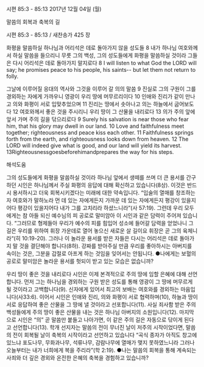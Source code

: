 시편 85:3 - 85:13 
2017년 12월 04일 (월)

말씀의 회복과 축복의 길



시편 85:3 - 85:13 / 새찬송가 425 장


화평을 말씀하실 하나님과 어리석은 데로 돌아가지 않을 성도들
8 내가 하나님 여호와께서 하실 말씀을 들으리니 무릇 그의 백성, 그의 성도들에게 화평을 말씀하실 것이라 그들은 다시 어리석은 데로 돌아가지 말지로다
8 I will listen to what God the LORD will say; he promises peace to his people, his saints-- but let them not return to folly.

그날에 이루어질 응대의 역사와 그것을 이루어 갈 의의 말씀
9 진실로 그의 구원이 그를 경외하는 자에게 가까우니 영광이 우리 땅에 머무르리이다 10 인애와 진리가 같이 만나고 의와 화평이 서로 입맞추었으며 11 진리는 땅에서 솟아나고 의는 하늘에서 굽어보도다 12 여호와께서 좋은 것을 주시리니 우리 땅이 그 산물을 내리로다 13 의가 주의 앞에 앞서 가며 주의 길을 닦으리로다
9 Surely his salvation is near those who fear him, that his glory may dwell in our land. 10 Love and faithfulness meet together; righteousness and peace kiss each other. 11 Faithfulness springs forth from the earth, and righteousness looks down from heaven. 12 The LORD will indeed give what is good, and our land will yield its harvest. 13Righteousnessgoesbeforehimandprepares the way for his steps.

해석도움





그의 성도들에게 화평을 말씀하실 것이라
하나님 앞에서 생떼를 쓰며 더 큰 용서를 간구하던 시인은 하나님께서 주실 화평의 응답에 대해 확신하고 있습니다(8상). 이것은 반드시 용서하시고 더욱 회복시키겠다는 미래에 대한 약속입니다. “입술의 열매를 창조하는 자 여호와가 말하노라 먼 데 있는 자에게든지 가까운 데 있는 자에게든지 평강이 있을지어다 평강이 있을지어다 내가 그를 고치리라 하셨느니라”(사 57:19). 그런데 우리 모두에게는 참 아들 되신 예수님의 피 공로로 말미암아 이 시인과 같은 담력이 주어져 있습니다. “그러므로 형제들아 우리가 예수의 피를 힘입어 성소에 들어갈 담력을 얻었나니 그 길은 우리를 위하여 휘장 가운데로 열어 놓으신 새로운 살 길이요 휘장은 곧 그의 육체니라“(히 10:19-20). 그러나 이 놀라운 용서를 받은 자들은 다시는 어리석은 데로 돌아가지 말 것을 결단해야 합니다(8하). 강짜를 받아주실 만큼 우리를 좋아하시는 아버지를 속이는 것은, 그분을 갑절로 아프게 하는 것임을 잊어서는 안됩니다.
●나에게는 보혈의 공로로 말미암은 놀라운 용서를 헛되이 받고 있는 모습은 없습니까?

우리 땅이 좋은 것을 내리로다
시인은 이제 본격적으로 주의 땅에 임할 은혜에 대해 선언합니다. 먼저 그는 하나님을 경외하는 구원 받은 성도를 통해 영광이 그 땅에 머무르게 될 것이라고 고백합니다(9). 신자에게 있어서 최고의 보배는 여호와를 경외하는 마음입니다(사33:6). 이어서 시인은 인애와 진리, 의와 화평이 서로 협력하며(10), 하늘과 땅이 서로 응답하여 좋은 산물을 그 땅에 낼 것이라고 선포합니다(11). 사실 죄사함 받은 주의 백성들에게 주의 땅이 좋은 산물을 내는 것은 하나님 아버지의 소원입니다(12). 마지막으로 시인은 “의” 곧 말씀만 붙들고 나아가면, 이 같은 주의 길은 자동으로 닦이게 된다고 선언합니다(13). 학개 선지자는 말씀의 전이 무너진 날이 저주의 시작이었다면, 말씀의 전이 회복될 날이 축복의 시작이라고 선언하고 있습니다 “곡식 종자가 아직도 창고에 있느냐 포도나무, 무화과나무, 석류나무, 감람나무에 열매가 맺지 못하였느니라 그러나 오늘부터는 내가 너희에게 복을 주리라”(학 2:19).
●나는 말씀의 회복을 통해 계속되는 사죄와 더 깊은 경외와 온전한 은혜의 축복을 경험하고 있습니까?